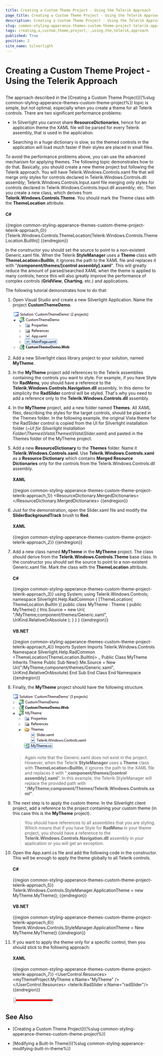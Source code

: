 ```yaml
---
title: Creating a Custom Theme Project - Using the Telerik Approach
page_title: Creating a Custom Theme Project - Using the Telerik Approach
description: Creating a Custom Theme Project - Using the Telerik Approach.
slug: common-styling-apperance-themes-custom-theme-project-telerik-approach
tags: creating,a,custom,theme,project,-,using,the,telerik,approach
published: True
position: 2
site_name: Silverlight
---
```


# Creating a Custom Theme Project - Using the Telerik Approach



## 

The approach described in the [Creating a Custom Theme Project]({%slug common-styling-apperance-themes-custom-theme-project%}) topic is simple, but not optimal, especially when you create a theme for all Telerik controls. There are two significant performance problems:

* In Silverlight you cannot share __ResourceDictionaries__, hence for an application theme the XAML file will be parsed for every Telerik assembly, that is used in the application. 


* Searching in a huge dictionary is slow, so the themed controls in the application will load much faster if their styles are placed in small files.

To avoid the performance problems above, you can use the advanced mechanism for applying themes. The following topic demonstrates how to do that. Basically, you should create a new theme project but following the Telerik approach. You will have Telerik.Windows.Controls.xaml file that will merge only styles for controls declared in Telerik.Windows.Controls.dll assembly; Telerik.Windows.Controls.Input.xaml file merging only styles for controls declared in Telerik.Windows.Controls.Input.dll assembly; etc. Then you create a new class, which derives from __Telerik.Windows.Controls.Theme__. You should mark the Theme class with the __ThemeLocation__ attribute. 

#### __C#__

{{region common-styling-apperance-themes-custom-theme-project-telerik-approach_0}}
    [Telerik.Windows.Controls.ThemeLocation(Telerik.Windows.Controls.ThemeLocation.BuiltIn)]
	{{endregion}}



In the constructor you should set the source to point to a non-existent Generic.xaml file. When the Telerik __StyleManager__ uses a __Theme__ class with __ThemeLocation=BuiltIn__, it ignores the path to the XAML file and replaces it with "__/component/themes/[control assembly].xaml__". This will greatly reduce the amount of parsed/searched XAML when the theme is applied to many controls; hence this will also greatly improve the performance of complex controls (__GridView__, __Charting__, etc.) and applications.


The following tutorial demonstrates how to do that:

1. Open Visual Studio and create a new Silverlight Application. Name the project __CustomThemeDemo__.

	![Common Styling Theming Creating Custom Theme Telerik 010](images/Common_StylingTheming_Creating_Custom_Theme_Telerik_010.png)

1. Add a new Silverlight class library project to your solution, named __MyTheme__. 


1. In the __MyTheme__ project add references to the Telerik assemblies containing the controls you want to style. For example, if you have Style for __RadMenu__, you should have a reference to the __Telerik.Windows.Controls.Navigation.dll__ assembly. In this demo for simplicity the __RadSlider__ control will be styled. That's why you need to add a reference only to the __Telerik.Windows.Controls.dll__ assembly. 


1. In the __MyTheme__ project, add a new folder named __Themes__. All XAML files, describing the styles for the target controls, should be placed in the Themes folder. In the following example, the original Vista theme for the RadSlider control is copied from the UI for Silverlight installation folder (~*UI for Silverlight Installation Folder\Themes\Vista\Themes\Vista\Slider.xaml*) and pasted in the Themes folder of the MyTheme project. 

1. Add a new __ResourceDictionary__ to the __Themes__ folder. Name it __Telerik.Windows.Controls.xaml__. Use __Telerik.Windows.Controls.xaml__ as a __Resource Dictionary__ which contains __Merged Resource Dictionaries__ only for the controls from the Telerik.Windows.Controls.dll assembly.
	
	#### __XAML__
	
	{{region common-styling-apperance-themes-custom-theme-project-telerik-approach_1}}
		<ResourceDictionary
		    xmlns="http://schemas.microsoft.com/winfx/2006/xaml/presentation" 
		    xmlns:x="http://schemas.microsoft.com/winfx/2006/xaml">
		    <ResourceDictionary.MergedDictionaries>
		        <ResourceDictionary Source="/MyTheme;component/Themes/Slider.xaml" />
		    </ResourceDictionary.MergedDictionaries>
		</ResourceDictionary>
		{{endregion}}


1. Just for the demonstration, open the Slider.xaml file and modify the __SliderBackgroundTrack__ brush to __Red__.

	#### __XAML__
	
	{{region common-styling-apperance-themes-custom-theme-project-telerik-approach_2}}
		<SolidColorBrush x:Key="SliderBackgroundTrack" Color="Red" />
	{{endregion}}


1. Add a new class named __MyTheme__ in the __MyTheme__ project. The class should derive from the __Telerik.Windows.Controls.Theme__ base class. In the constructor you should set the source to point to a non-existent Generic.xaml file. Mark the class with the __ThemeLocation__ attribute.

	#### __C#__
	
	{{region common-styling-apperance-themes-custom-theme-project-telerik-approach_3}}
		using System;
		using Telerik.Windows.Controls;
		namespace Silverlight.Help.RadCommon
		{
		    [ThemeLocation( ThemeLocation.BuiltIn )]
		    public class MyTheme : Theme
		    {
		        public MyTheme()
		        {
		            this.Source = new Uri( "/MyTheme;component/themes/Generic.xaml", UriKind.RelativeOrAbsolute );
		        }
		    }
		}
	{{endregion}}

	
	#### __VB.NET__
	
	{{region common-styling-apperance-themes-custom-theme-project-telerik-approach_4}}
		Imports System
		Imports Telerik.Windows.Controls
		Namespace Silverlight.Help.RadCommon
		 <ThemeLocation(ThemeLocation.BuiltIn)> _
		 Public Class MyTheme
		  Inherits Theme
		  Public Sub New()
		   Me.Source = New Uri("/MyTheme;component/themes/Generic.xaml", UriKind.RelativeOrAbsolute)
		  End Sub
		 End Class
		End Namespace
	{{endregion}}



1. Finally, the __MyTheme__ project should have the following structure.

	![Common Styling Theming Creating Custom Theme Telerik 020](images/Common_StylingTheming_Creating_Custom_Theme_Telerik_020.png)
	
	>Again note that the Generic.xaml does not exist in the project. However, when the Telerik __StyleManager__ uses a __Theme__ class with __ThemeLocation=BuiltIn__, it ignores the path to the XAML file and replaces it with ";__component/themes/[control assembly].xaml__". In this example, the Telerik StyleManager will replace the provided path with "__/MyTheme;component/Themes/Telerik.Windows.Controls.xaml"__.

1. The next step is to apply the custom theme. In the Silverlight client project, add a reference to the project containing your custom theme (in this case this is the __MyTheme__ project).


	>You should have references to all assemblies that you are styling. Which means that if you have Style for __RadMenu__ in your theme project, you should have a reference to the __Telerik.Windows.Controls.Navigation.dll__ assembly in your application or you will get an exception.

1. Open the App.xaml.cs file and add the following code in the constructor. This will be enough to apply the theme globally to all Telerik controls.


	#### __C#__
	
	{{region common-styling-apperance-themes-custom-theme-project-telerik-approach_5}}
		Telerik.Windows.Controls.StyleManager.ApplicationTheme = new MyTheme.MyTheme();
		{{endregion}}
	
	
	
	#### __VB.NET__
	
	{{region common-styling-apperance-themes-custom-theme-project-telerik-approach_6}}
		Telerik.Windows.Controls.StyleManager.ApplicationTheme = New MyTheme.MyTheme()
		{{endregion}}



1. If you want to apply the theme only for a specific control, then you should stick to the following approach:

	
	#### __XAML__
	
	{{region common-styling-apperance-themes-custom-theme-project-telerik-approach_7}}
		<UserControl.Resources>
		    <myThemeProject:MyTheme x:Name="MyTheme" />
		</UserControl.Resources>
		<Grid x:Name="LayoutRoot"
		        Background="White" Margin="50">
		    <telerik:RadSlider x:Name="radSlider"/>
		</Grid>
		{{endregion}}
	
	![Common Styling Theming Creating Custom Theme Telerik 030](images/Common_StylingTheming_Creating_Custom_Theme_Telerik_030.png)


## See Also

 * [Creating a Custom Theme Project]({%slug common-styling-apperance-themes-custom-theme-project%})

 * [Modifying a Built-In Theme]({%slug common-styling-apperance-modifying-built-in-theme%})
